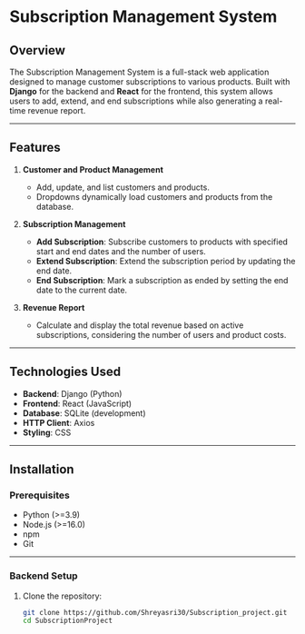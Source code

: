 # **Subscription Management System**

## **Overview**
The Subscription Management System is a full-stack web application designed to manage customer subscriptions to various products. Built with **Django** for the backend and **React** for the frontend, this system allows users to add, extend, and end subscriptions while also generating a real-time revenue report.

---

## **Features**
1. **Customer and Product Management**
   - Add, update, and list customers and products.
   - Dropdowns dynamically load customers and products from the database.

2. **Subscription Management**
   - **Add Subscription**: Subscribe customers to products with specified start and end dates and the number of users.
   - **Extend Subscription**: Extend the subscription period by updating the end date.
   - **End Subscription**: Mark a subscription as ended by setting the end date to the current date.

3. **Revenue Report**
   - Calculate and display the total revenue based on active subscriptions, considering the number of users and product costs.

---

## **Technologies Used**
- **Backend**: Django (Python)
- **Frontend**: React (JavaScript)
- **Database**: SQLite (development) 
- **HTTP Client**: Axios
- **Styling**: CSS

---

## **Installation**

### **Prerequisites**
- Python (>=3.9)
- Node.js (>=16.0)
- npm 
- Git

---

### **Backend Setup**
1. Clone the repository:
   ```bash
   git clone https://github.com/Shreyasri30/Subscription_project.git
   cd SubscriptionProject
